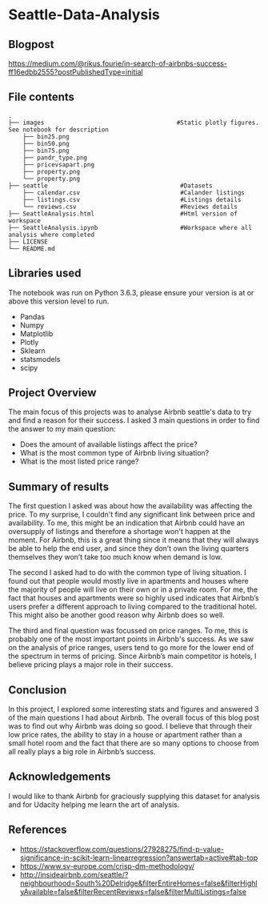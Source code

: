 # Seattle-Data-Analysis

## Blogpost
https://medium.com/@rikus.fourie/in-search-of-airbnbs-success-ff16edbb2555?postPublishedType=initial

## File contents

    .
    ├── images                                     #Static plotly figures. See notebook for description
        ├── bin25.png
        ├── bin50.png
        ├── bin75.png
        ├── pandr_type.png
        ├── pricevsapart.png
        ├── property.png
        └── property.png
    ├── seattle                                     #Datasets
        ├── calendar.csv                            #Calander listings
        ├── listings.csv                            #Listings details
        └── reviews.csv                             #Reviews details
    ├── SeattleAnalysis.html                        #Html version of workspace
    ├── SeattleAnalysis.ipynb                       #Workspace where all analysis where completed
    ├── LICENSE
    └── README.md

## Libraries used
The notebook was run on Python 3.6.3, please ensure your version is at or above this version level to run.
- Pandas
- Numpy
- Matplotlib
- Plotly
- Sklearn
- statsmodels
- scipy

## Project Overview
The main focus of this projects was to analyse Airbnb seattle's data to try and find a reason for their success. I asked 3 main questions in order to find the answer to my main question:
- Does the amount of available listings affect the price?
- What is the most common type of Airbnb living situation?
- What is the most listed price range?

## Summary of results
The first question I asked was about how the availability was affecting the price. To my surprise, I couldn't find any significant link between price and availability. To me, this might be an indication that Airbnb could have an oversupply of listings and therefore a shortage won't happen at the moment. For Airbnb, this is a great thing since it means that they will always be able to help the end user, and since they don’t own the living quarters themselves they won’t take too much know when demand is low.

The second I asked had to do with the common type of living situation. I found out that people would mostly live in apartments and houses where the majority of people will live on their own or in a private room. For me, the fact that houses and apartments were so highly used indicates that Airbnb’s users prefer a different approach to living compared to the traditional hotel. This might also be another good reason why Airbnb does so well.

The third and final question was focussed on price ranges. To me, this is probably one of the most important points in Airbnb's success. As we saw on the analysis of price ranges, users tend to go more for the lower end of the spectrum in terms of pricing. Since Airbnb’s main competitor is hotels, I believe pricing plays a major role in their success.

## Conclusion
In this project, I explored some interesting stats and figures and answered 3 of the main questions I had about Airbnb. The overall focus of this blog post was to find out why Airbnb was doing so good. I believe that through their low price rates, the ability to stay in a house or apartment rather than a small hotel room and the fact that there are so many options to choose from all really plays a big role in Airbnb’s success.

## Acknowledgements
I would like to thank Airbnb for graciously supplying this dataset for analysis and for Udacity helping me learn the art of analysis.

## References
- https://stackoverflow.com/questions/27928275/find-p-value-significance-in-scikit-learn-linearregression?answertab=active#tab-top
- https://www.sv-europe.com/crisp-dm-methodology/
- http://insideairbnb.com/seattle/?neighbourhood=South%20Delridge&filterEntireHomes=false&filterHighlyAvailable=false&filterRecentReviews=false&filterMultiListings=false
